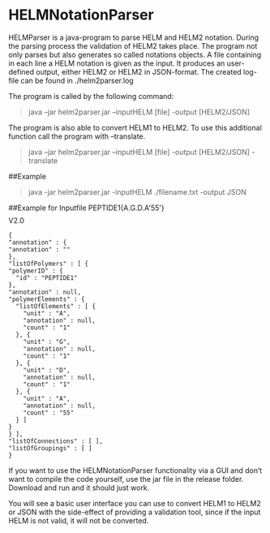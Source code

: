 

# HELMNotationParser 

HELMParser is a java-program to parse HELM and HELM2 notation. During the parsing process the validation of HELM2 takes place. The program not only parses but also generates so called notations objects. A file containing in each line a HELM notation is given as the input. It produces an user-defined output, either HELM2 or HELM2 in JSON-format. The created log-file can be found in ./helm2parser.log

The program is called by the following command:
> java –jar helm2parser.jar –inputHELM [file] -output [HELM2/JSON] 

The program is also able to convert HELM1 to HELM2. To use this additional function call the program with –translate. 

> java –jar helm2parser.jar –inputHELM [file] -output [HELM2/JSON] -translate

##Example
> java -jar helm2parser.jar -inputHELM ./filename.txt -output JSON

##Example for Inputfile
PEPTIDE1{A.G.D.A'55'}$$$$V2.0


    {
    "annotation" : {
    "annotation" : ""
    },
    "listOfPolymers" : [ {
    "polymerID" : {
      "id" : "PEPTIDE1"
    },
    "annotation" : null,
    "polymerElements" : {
      "listOfElements" : [ {
        "unit" : "A",
        "annotation" : null,
        "count" : "1"
      }, {
        "unit" : "G",
        "annotation" : null,
        "count" : "1"
      }, {
        "unit" : "D",
        "annotation" : null,
        "count" : "1"
      }, {
        "unit" : "A",
        "annotation" : null,
        "count" : "55"
      } ]
    }
    } ],
    "listOfConnections" : [ ],
    "listOfGroupings" : [ ]
    }



If you want to use the HELMNotationParser functionality via a GUI and don’t want to compile the code yourself, use the jar file in the release folder. Download and run and it should just work. 

You will see a basic user interface you can use to convert HELM1 to HELM2 or JSON with the side-effect of providing a validation tool, since if the input HELM is not valid, it will not be converted.


